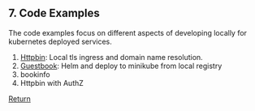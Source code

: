 ## 7. Code Examples

The code examples focus on different aspects of developing locally for kubernetes deployed services.  

1. [Httpbin](../examples/httpbin/README.md): Local tls ingress and domain name resolution.  
1. [Guestbook](../examples/guestbook/README.md): Helm and deploy to minikube from local registry  
1. bookinfo
1. Httpbin with AuthZ




[Return](../README.md)
